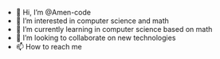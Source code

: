 - 👋 Hi, I’m @Amen-code
- 👀 I’m interested in computer science and math
- 🌱 I’m currently learning in computer science based on math 
- 💞️ I’m looking to collaborate on new technologies 
- 📫 How to reach me 

<!---
Amen-code/Amen-code is a ✨ special ✨ repository because its `README.md` (this file) appears on your GitHub profile.
You can click the Preview link to take a look at your changes.
--->
